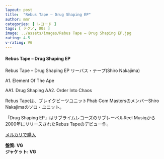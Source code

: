 ```yaml
---
layout: post
title:  "Rebus Tape – Drug Shaping EP"
author: mmr
categories: [ レコード ]
tags: [ テクノ, 00s ]
image: ../assets/images/Rebus Tape – Drug Shaping EP.jpg
rating: 4.5
v-rating: VG
---
```


#### Rebus Tape – Drug Shaping EP

Rebus Tape – Drug Shaping EP
リーバス・テープ(Shiro Nakajima)

A1. Element Of The Ape

AA1. Drug Shaping
AA2. Order Into Chaos

Rebus Tapeは、ブレイクビーツユニットPhab Com MastersのメンバーShiro Nakajimaのソロ・ユニット。

「Drug Shaping EP」はサブライムレコーズのサブレーベルReel Musiqから2000年にリリースされたRebus Tapeのデビュー作。


[メルカリで購入](https://jp.mercari.com/item/m34318615204?afid=6142608987)

<div class="mt-4 mb-4 d-flex align-items-center">
<strong class="mr-1">盤質: VG</strong>
</div>
<div class="mt-4 mb-4 d-flex align-items-center">
<strong class="mr-1">ジャケット: VG</strong>
</div>
